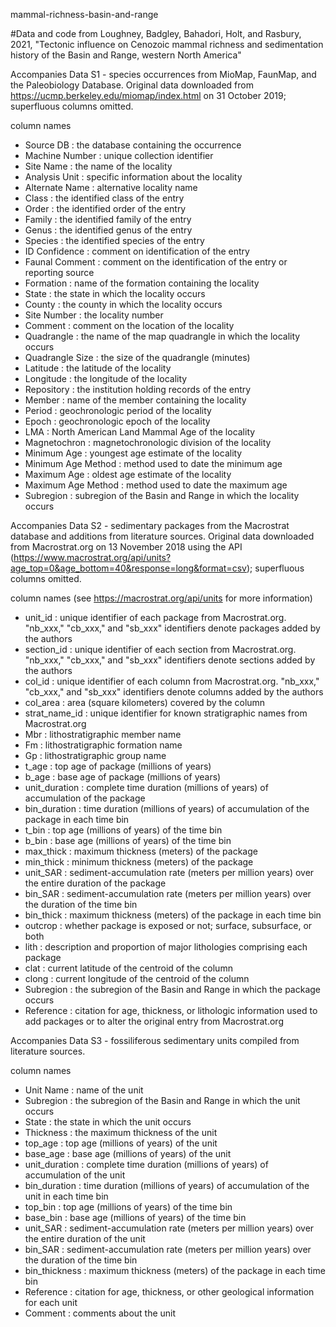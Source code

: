 mammal-richness-basin-and-range

#Data and code from Loughney, Badgley, Bahadori, Holt, and Rasbury, 2021, "Tectonic influence on Cenozoic mammal richness and sedimentation history of the Basin and Range, western North America"

Accompanies Data S1 - species occurrences from MioMap, FaunMap, and the Paleobiology Database.
Original data downloaded from https://ucmp.berkeley.edu/miomap/index.html on 31 October 2019; superfluous columns omitted.

column names
* Source DB				: the database containing the occurrence
* Machine Number		: unique collection identifier
* Site Name				: the name of the locality
* Analysis Unit			: specific information about the locality
* Alternate Name		: alternative locality name
* Class					: the identified class of the entry
* Order					: the identified order of the entry
* Family				: the identified family of the entry
* Genus					: the identified genus of the entry
* Species				: the identified species of the entry
* ID Confidence			: comment on identification of the entry
* Faunal Comment		: comment on the identification of the entry or reporting source
* Formation				: name of the formation containing the locality
* State					: the state in which the locality occurs
* County				: the county in which the locality occurs
* Site Number			: the locality number
* Comment				: comment on the location of the locality
* Quadrangle			: the name of the map quadrangle in which the locality occurs
* Quadrangle Size		: the size of the quadrangle (minutes)
* Latitude				: the latitude of the locality
* Longitude				: the longitude of the locality
* Repository			: the institution holding records of the entry
* Member				: name of the member containing the locality
* Period				: geochronologic period of the locality
* Epoch					: geochronologic epoch of the locality
* LMA					: North American Land Mammal Age of the locality
* Magnetochron			: magnetochronologic division of the locality
* Minimum Age			: youngest age estimate of the locality
* Minimum Age Method	: method used to date the minimum age
* Maximum Age			: oldest age estimate of the locality
* Maximum Age Method	: method used to date the maximum age
* Subregion				: subregion of the Basin and Range in which the locality occurs

Accompanies Data S2 - sedimentary packages from the Macrostrat database and additions from literature sources.
Original data downloaded from Macrostrat.org on 13 November 2018 using the API (https://www.macrostrat.org/api/units?age_top=0&age_bottom=40&response=long&format=csv); superfluous columns omitted.

column names (see https://macrostrat.org/api/units for more information)
* unit_id		: unique identifier of each package from Macrostrat.org. "nb_xxx," "cb_xxx," and "sb_xxx" identifiers denote packages added by the authors
* section_id	: unique identifier of each section from Macrostrat.org. "nb_xxx," "cb_xxx," and "sb_xxx" identifiers denote sections added by the authors
* col_id		: unique identifier of each column from Macrostrat.org. "nb_xxx," "cb_xxx," and "sb_xxx" identifiers denote columns added by the authors
* col_area		: area (square kilometers) covered by the column
* strat_name_id	: unique identifier for known stratigraphic names from Macrostrat.org
* Mbr			: lithostratigraphic member name
* Fm			: lithostratigraphic formation name
* Gp			: lithostratigraphic group name
* t_age			: top age of package (millions of years)
* b_age			: base age of package (millions of years)
* unit_duration	: complete time duration (millions of years) of accumulation of the package
* bin_duration	: time duration (millions of years) of accumulation of the package in each time bin
* t_bin			: top age (millions of years) of the time bin
* b_bin			: base age (millions of years) of the time bin
* max_thick		: maximum thickness (meters) of the package
* min_thick		: minimum thickness (meters) of the package
* unit_SAR		: sediment-accumulation rate (meters per million years) over the entire duration of the package
* bin_SAR		: sediment-accumulation rate (meters per million years) over the duration of the time bin
* bin_thick		: maximum thickness (meters) of the package in each time bin
* outcrop		: whether package is exposed or not; surface, subsurface, or both
* lith			: description and proportion of major lithologies comprising each package
* clat			: current latitude of the centroid of the column
* clong			: current longitude of the centroid of the column
* Subregion		: the subregion of the Basin and Range in which the package occurs
* Reference		: citation for age, thickness, or lithologic information used to add packages or to alter the original entry from Macrostrat.org

Accompanies Data S3 - fossiliferous sedimentary units compiled from literature sources.

column names
* Unit Name		: name of the unit
* Subregion		: the subregion of the Basin and Range in which the unit occurs
* State			: the state in which the unit occurs
* Thickness		: the maximum thickness of the unit
* top_age		: top age (millions of years) of the unit
* base_age		: base age (millions of years) of the unit
* unit_duration	: complete time duration (millions of years) of accumulation of the unit
* bin_duration	: time duration (millions of years) of accumulation of the unit in each time bin
* top_bin		: top age (millions of years) of the time bin
* base_bin		: base age (millions of years) of the time bin
* unit_SAR		: sediment-accumulation rate (meters per million years) over the entire duration of the unit
* bin_SAR		: sediment-accumulation rate (meters per million years) over the duration of the time bin
* bin_thickness	: maximum thickness (meters) of the package in each time bin
* Reference		: citation for age, thickness, or other geological information for each unit
* Comment		: comments about the unit
